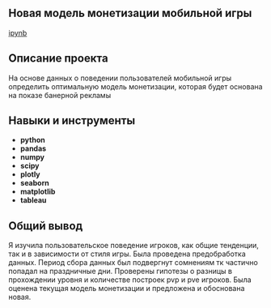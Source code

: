 ## Новая модель монетизации мобильной игры
[ipynb](game_monetisation/game.ipynb)

## Описание проекта

На основе данных о поведении пользователей мобильной игры определить оптимальную модель монетизации, которая будет основана на показе банерной рекламы

## Навыки и инструменты


- **python**
- **pandas**
- **numpy**
- **scipy**
- **plotly**
- **seaborn**
- **matplotlib**
- **tableau**

## 

## Общий вывод

Я изучила пользовательское поведение игроков, как общие тенденции, так и в зависимости от стиля игры. Была проведена предобработка данных. Период сбора данных был подвергнут сомнениям тк частично попадал на праздничные дни.  Проверены гипотезы о разницы в прохождении уровня и количестве построек pvp и pve игроков. Была оценена текущая модель монетизации и предложена и обоснована новая.  
